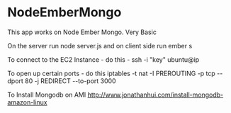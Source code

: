 # NodeEmberMongo
This app works on Node Ember Mongo. Very Basic

On the server run node server.js
and on client side run ember s


To connect to the EC2 Instance - 
do this - 
ssh -i "key" ubuntu@ip

To open up certain ports - do this 
iptables -t nat -I PREROUTING -p tcp --dport 80 -j REDIRECT --to-port 3000

To Install Mongodb on AMI 
http://www.jonathanhui.com/install-mongodb-amazon-linux
